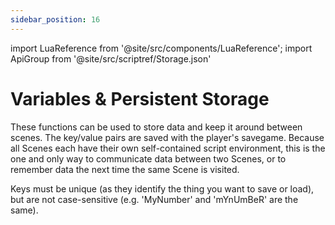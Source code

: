 ```yaml
---
sidebar_position: 16
---
```


import LuaReference from '@site/src/components/LuaReference';
import ApiGroup from '@site/src/scriptref/Storage.json'

# Variables & Persistent Storage

These functions can be used to store data and keep it around between scenes. The key/value pairs are saved with the player's savegame. Because all Scenes each have their own self-contained script environment, this is the one and only way to communicate data between two Scenes, or to remember data the next time the same Scene is visited.

Keys must be unique (as they identify the thing you want to save or load), but are not case-sensitive (e.g. 'MyNumber' and 'mYnUmBeR' are the same).

<LuaReference group={ApiGroup} />
